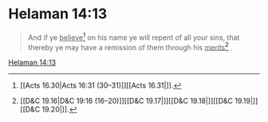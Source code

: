 # Helaman 14:13

> And if ye <u>believe</u>[^a] on his name ye will repent of all your sins, that thereby ye may have a remission of them through his <u>merits</u>[^b] .

[Helaman 14:13](https://www.churchofjesuschrist.org/study/scriptures/bofm/hel/14?lang=eng&id=p13#p13)


[^a]: [[Acts 16.30|Acts 16:31 (30–31)]][[Acts 16.31|]].  
[^b]: [[D&C 19.16|D&C 19:16 (16–20)]][[D&C 19.17|]][[D&C 19.18|]][[D&C 19.19|]][[D&C 19.20|]].  
